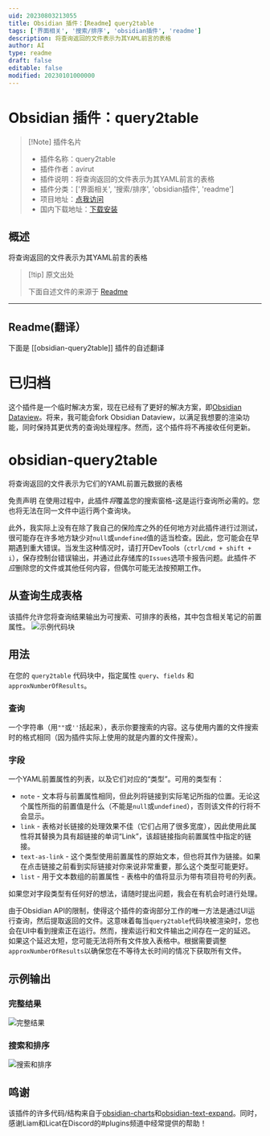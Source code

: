 ```yaml
---
uid: 20230803213055
title: Obsidian 插件：【Readme】query2table
tags: ['界面相关', '搜索/排序', 'obsidian插件', 'readme']
description: 将查询返回的文件表示为其YAML前言的表格
author: AI
type: readme
draft: false
editable: false
modified: 20230101000000
---
```


# Obsidian 插件：query2table

> [!Note] 插件名片
> - 插件名称：query2table
> - 插件作者：avirut
> - 插件说明：将查询返回的文件表示为其YAML前言的表格
> - 插件分类：['界面相关', '搜索/排序', 'obsidian插件', 'readme']
> - 项目地址：[点我访问](https://github.com/avirut/obsidian-query2table)
> - 国内下载地址：[下载安装](https://pkmer.cn/products/plugin/pluginMarket/?obsidian-query2table)

## 概述

将查询返回的文件表示为其YAML前言的表格



> [!tip] 原文出处
> 
>下面自述文件的来源于 [Readme](https://ghproxy.net/https://raw.githubusercontent.com/avirut/obsidian-query2table/master/README.md)
> 

---

## Readme(翻译）

下面是 [[obsidian-query2table]] 插件的自述翻译



# 已归档
这个插件是一个临时解决方案，现在已经有了更好的解决方案，即[Obsidian Dataview](https://github.com/blacksmithgu/obsidian-dataview)。将来，我可能会fork Obsidian Dataview，以满足我想要的渲染功能，同时保持其更优秀的查询处理程序。然而，这个插件将不再接收任何更新。

# obsidian-query2table
将查询返回的文件表示为它们的YAML前置元数据的表格

免责声明
在使用过程中，此插件*将*覆盖您的搜索窗格-这是运行查询所必需的。您也将无法在同一文件中运行两个查询块。

此外，我实际上没有在除了我自己的保险库之外的任何地方对此插件进行过测试，很可能存在许多地方缺少对`null`或`undefined`值的适当检查。因此，您可能会在早期遇到重大错误。当发生这种情况时，请打开DevTools（`ctrl/cmd + shift + i`），保存控制台错误输出，并通过此存储库的`Issues`选项卡报告问题。此插件*不应*删除您的文件或其他任何内容，但偶尔可能无法按预期工作。

## 从查询生成表格
该插件允许您将查询结果输出为可搜索、可排序的表格，其中包含相关笔记的前置属性。
![示例代码块](https://github.com/avirut/obsidian-query2table/blob/master/imgs/codeblock.png?raw=true)

## 用法
在您的 `query2table` 代码块中，指定属性 `query`、`fields` 和 `approxNumberOfResults`。

### 查询
一个字符串（用`""`或`''`括起来），表示你要搜索的内容。这与使用内置的文件搜索时的格式相同（因为插件实际上使用的就是内置的文件搜索）。

### 字段
一个YAML前置属性的列表，以及它们对应的“类型”。可用的类型有：
- `note` - 文本将与前置属性相同，但此列将链接到实际笔记所指的位置。无论这个属性所指的前置值是什么（不能是`null`或`undefined`），否则该文件的行将不会显示。
- `link` - 表格对长链接的处理效果不佳（它们占用了很多宽度），因此使用此属性将其替换为具有超链接的单词“Link”，该超链接指向前置属性中指定的链接。
- `text-as-link` - 这个类型使用前置属性的原始文本，但也将其作为链接。如果在点击链接之前看到实际链接对你来说非常重要，那么这个类型可能更好。
- `list` - 用于文本数组的前置属性 - 表格中的值将显示为带有项目符号的列表。

如果您对字段类型有任何好的想法，请随时提出问题，我会在有机会时进行处理。

由于Obsidian API的限制，使得这个插件的查询部分工作的唯一方法是通过UI运行查询，然后提取返回的文件。这意味着每当`query2table`代码块被渲染时，您也会在UI中看到搜索正在运行。然而，搜索运行和文件输出之间存在一定的延迟。如果这个延迟太短，您可能无法将所有文件放入表格中。根据需要调整`approxNumberOfResults`以确保您在不等待太长时间的情况下获取所有文件。

## 示例输出

### 完整结果
![完整结果](https://github.com/avirut/obsidian-query2table/blob/master/imgs/full-results.png?raw=true)

### 搜索和排序
![搜索和排序](https://github.com/avirut/obsidian-query2table/blob/master/imgs/search-sort-results.png?raw=true)

## 鸣谢
该插件的许多代码/结构来自于[obsidian-charts](https://github.com/phibr0/obsidian-charts)和[obsidian-text-expand](https://github.com/mrjackphil/obsidian-text-expand)。同时，感谢Liam和Licat在Discord的#plugins频道中经常提供的帮助！



